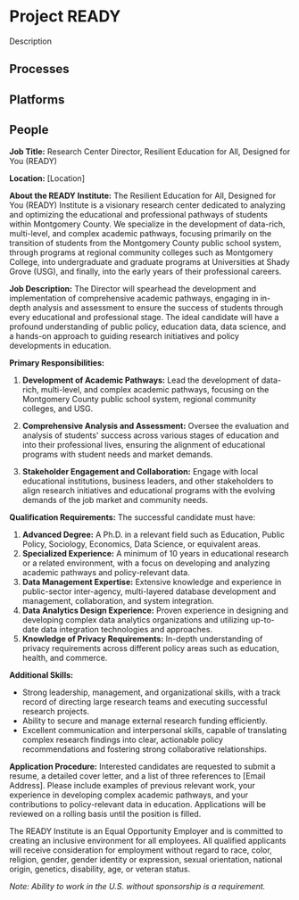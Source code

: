 # Project READY
Description

## Processes

## Platforms

## People

**Job Title:** Research Center Director, Resilient Education for All, Designed for You (READY)

**Location:** [Location]

**About the READY Institute:**
The Resilient Education for All, Designed for You (READY) Institute is a visionary research center dedicated to analyzing and optimizing the educational and professional pathways of students within Montgomery County. We specialize in the development of data-rich, multi-level, and complex academic pathways, focusing primarily on the transition of students from the Montgomery County public school system, through programs at regional community colleges such as Montgomery College, into undergraduate and graduate programs at Universities at Shady Grove (USG), and finally, into the early years of their professional careers.

**Job Description:**
The Director will spearhead the development and implementation of comprehensive academic pathways, engaging in in-depth analysis and assessment to ensure the success of students through every educational and professional stage. The ideal candidate will have a profound understanding of public policy, education data, data science, and a hands-on approach to guiding research initiatives and policy developments in education.

**Primary Responsibilities:**

1. **Development of Academic Pathways:** Lead the development of data-rich, multi-level, and complex academic pathways, focusing on the Montgomery County public school system, regional community colleges, and USG.
   
2. **Comprehensive Analysis and Assessment:** Oversee the evaluation and analysis of students' success across various stages of education and into their professional lives, ensuring the alignment of educational programs with student needs and market demands.

3. **Stakeholder Engagement and Collaboration:** Engage with local educational institutions, business leaders, and other stakeholders to align research initiatives and educational programs with the evolving demands of the job market and community needs.

**Qualification Requirements:**
The successful candidate must have:

1. **Advanced Degree:** A Ph.D. in a relevant field such as Education, Public Policy, Sociology, Economics, Data Science, or equivalent areas.
2. **Specialized Experience:** A minimum of 10 years in educational research or a related environment, with a focus on developing and analyzing academic pathways and policy-relevant data.
3. **Data Management Expertise:** Extensive knowledge and experience in public-sector inter-agency, multi-layered database development and management, collaboration, and system integration.
4. **Data Analytics Design Experience:** Proven experience in designing and developing complex data analytics organizations and utilizing up-to-date data integration technologies and approaches.
5. **Knowledge of Privacy Requirements:** In-depth understanding of privacy requirements across different policy areas such as education, health, and commerce.

**Additional Skills:**

- Strong leadership, management, and organizational skills, with a track record of directing large research teams and executing successful research projects.
- Ability to secure and manage external research funding efficiently.
- Excellent communication and interpersonal skills, capable of translating complex research findings into clear, actionable policy recommendations and fostering strong collaborative relationships.

**Application Procedure:**
Interested candidates are requested to submit a resume, a detailed cover letter, and a list of three references to [Email Address]. Please include examples of previous relevant work, your experience in developing complex academic pathways, and your contributions to policy-relevant data in education. Applications will be reviewed on a rolling basis until the position is filled.

The READY Institute is an Equal Opportunity Employer and is committed to creating an inclusive environment for all employees. All qualified applicants will receive consideration for employment without regard to race, color, religion, gender, gender identity or expression, sexual orientation, national origin, genetics, disability, age, or veteran status.

*Note: Ability to work in the U.S. without sponsorship is a requirement.*
